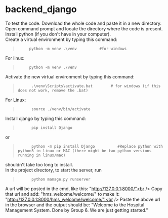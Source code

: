 # backend_django
To test the code. Download the whole code and paste it in a new directory. <br />
Open command prompt and locate the directory where the code is present.<br />
Install python (if you don't have in your computer).<br />
Create a virtual environment by typing this command:  <br />
>          python -m venv .\venv          #for windows
For linux:
>          python -m venv ./venv
Activate the new virtual environment by typing this command:<br />
>           .\venv\Scripts\activate.bat        # for windows (if this does not work, remove the .bat)
For Linux:
>           source ./venv/bin/activate           
Install django by typing this command:<br />
>           pip install Django
or<br />
>           python -m pip install Django          #Replace python with python3 in linux or MAC (there might be two python versions running in linux/mac)
shouldn't take too long to install.<br />
In the project directory, to start the server, run<br />
>           python manage.py runserver
A url will be posted in the cmd, like this: "http://127.0.0.1:8000/"<br />
Copy that url and add: "hms_welcome/welcome/" to make it: "http://127.0.0.1:8000/hms_welcome/welcome/".<br />
Paste the above url in the browser and the output should be: "Welcome to the Hospital Management System. Done by Group 6. We are just getting started."<br />
